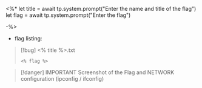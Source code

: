 <%*
let title = await tp.system.prompt("Enter the name and title of the flag")
let flag = await tp.system.prompt("Enter the flag")

-%>

- flag listing:

>[!bug]  <% title %>.txt
>```
><% flag %>
>```

> [!danger] IMPORTANT 
>Screenshot of the Flag and NETWORK configuration (ipconfig / ifconfig)
